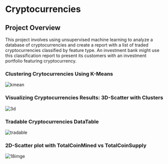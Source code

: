 # Cryptocurrencies

## Project Overview 

This project involves using unsupervised machine learning to analyze a database of cryptocurrencies and create a report with a list of traded cryptocurrencies classified by feature type. An investment bank might use this classification report to present its customers with an investment portfolio featuring cryptocurrency.






### Clustering Crytocurrencies Using K-Means
![kmean](https://user-images.githubusercontent.com/58860105/146703258-c5535c78-120c-48cd-9200-d3d4b082bf86.PNG)


### Visualizing Cryptocurrencies Results: 3D-Scatter with Clusters

![3d](https://user-images.githubusercontent.com/58860105/146703129-f10baf32-1230-44e3-b467-b82b5dd918e6.PNG)



### Tradable Cryptocurrencies DataTable
![tradable](https://user-images.githubusercontent.com/58860105/146703519-8fc6c1f1-a367-4952-97cf-29f5dc7bd82e.PNG)



### 2D-Scatter plot with TotalCoinMined vs TotalCoinSupply

![18imge](https://user-images.githubusercontent.com/58860105/146702964-b0f1cb55-c17d-4661-8b80-ad6a11bc96c5.PNG)
